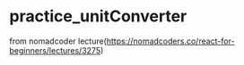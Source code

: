 # practice_unitConverter
from nomadcoder lecture(https://nomadcoders.co/react-for-beginners/lectures/3275)
